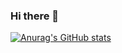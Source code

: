 ### Hi there 👋

[![Anurag's GitHub stats](https://github-readme-stats.vercel.app/api?username=guillerdev97)](https://github.com/anuraghazra/github-readme-stats)

<!--
**guillerdev97/guillerdev97** is a ✨ _special_ ✨ repository because its `README.md` (this file) appears on your GitHub profile.

Here are some ideas to get you started:

- 🔭 I’m currently working on ...
- 🌱 I’m currently learning ...
- 👯 I’m looking to collaborate on ...
- 🤔 I’m looking for help with ...
- 💬 Ask me about ...
- 📫 How to reach me: ...
- 😄 Pronouns: ...
- ⚡ Fun fact: ...
-->
